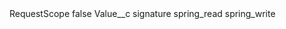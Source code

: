 <?xml version="1.0" encoding="UTF-8"?>
<CustomMetadata xmlns="http://soap.sforce.com/2006/04/metadata" xmlns:xsi="http://www.w3.org/2001/XMLSchema-instance" xmlns:xsd="http://www.w3.org/2001/XMLSchema">
    <label>RequestScope</label>
    <protected>false</protected>
    <values>
        <field>Value__c</field>
        <value xsi:type="xsd:string">signature spring_read spring_write</value>
    </values>
</CustomMetadata>
